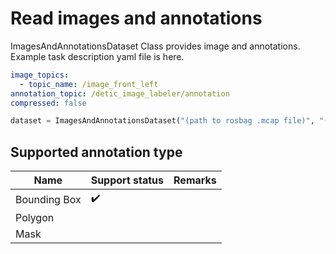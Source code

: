 # Read images and annotations

ImagesAndAnnotationsDataset Class provides image and annotations.
Example task description yaml file is here.

```yaml
image_topics:
  - topic_name: /image_front_left
annotation_topic: /detic_image_labeler/annotation
compressed: false
```

```python
dataset = ImagesAndAnnotationsDataset("(path to rosbag .mcap file)", "(path to rosbag yaml description file)")
```

## Supported annotation type

| Name         | Support status     | Remarks |
|--------------|--------------------|---------|
| Bounding Box | :heavy_check_mark: |         |
| Polygon      |                    |         |
| Mask         |                    |         |
